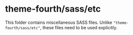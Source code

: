 # theme-fourth/sass/etc

This folder contains miscellaneous SASS files. Unlike `"theme-fourth/sass/etc"`, these files
need to be used explicitly.
